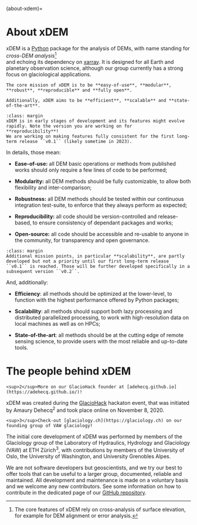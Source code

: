 (about-xdem)=

# About xDEM


xDEM is a [Python](https://www.python.org/) package for the analysis of DEMs, with name standing for _cross-DEM analysis_[^sn1]  
and echoing its dependency on [xarray](https://docs.xarray.dev/en/stable/). It is designed for all Earth and planetary 
observation science, although our group currently has a strong focus on glaciological applications.

[^sn1]: The core features of xDEM rely on cross-analysis of surface elevation, for example for DEM alignment or error analysis.


```{epigraph}
The core mission of xDEM is to be **easy-of-use**, **modular**, **robust**, **reproducible** and **fully open**.

Additionally, xDEM aims to be **efficient**, **scalable** and **state-of-the-art**.
```

```{important}
:class: margin
xDEM is in early stages of development and its features might evolve rapidly. Note the version you are working on for 
**reproducibility**!
We are working on making features fully consistent for the first long-term release ``v0.1`` (likely sometime in 2023).
```

In details, those mean:

- **Ease-of-use:** all DEM basic operations or methods from published works should only require a few lines of code to be performed;

- **Modularity:** all DEM methods should be fully customizable, to allow both flexibility and inter-comparison;

- **Robustness:** all DEM methods should be tested within our continuous integration test-suite, to enforce that they always perform as expected;

- **Reproducibility:** all code should be version-controlled and release-based, to ensure consistency of dependant packages and works;

- **Open-source:** all code should be accessible and re-usable to anyone in the community, for transparency and open governance.

```{note}
:class: margin
Additional mission points, in particular **scalability**, are partly developed but not a priority until our first long-term release ``v0.1`` is reached. Those will be further developed specifically in a subsequent version ``v0.2``.
```

And, additionally:

- **Efficiency**: all methods should be optimized at the lower-level, to function with the highest performance offered by Python packages;

- **Scalability**: all methods should support both lazy processing and distributed parallelized processing, to work with high-resolution data on local machines as well as on HPCs;

- **State-of-the-art**: all methods should be at the cutting edge of remote sensing science, to provide users with the most reliable and up-to-date tools.


# The people behind xDEM

```{margin}
<sup>2</sup>More on our GlacioHack founder at [adehecq.github.io](https://adehecq.github.io/)!
```

xDEM was created during the [GlacioHack](https://github.com/GlacioHack) hackaton event, that was initiated by
Amaury Dehecq<sup>2</sup> and took place online on November 8, 2020.

```{margin}
<sup>3</sup>Check-out [glaciology.ch](https://glaciology.ch) on our founding group of VAW glaciology!
```

The initial core development of xDEM was performed by members of the Glaciology group of the Laboratory of Hydraulics, Hydrology and
Glaciology (VAW) at ETH Zürich<sup>3</sup>, with contributions by members of the University of Oslo, the University of Washington, and University
Grenobles Alpes.

We are not software developers but geoscientists, and we try our best to offer tools that can be useful to a larger group,
documented, reliable and maintained. All development and maintenance is made on a voluntary basis and we welcome
any new contributors. See some information on how to contribute in the dedicated page of our
[GitHub repository](https://github.com/GlacioHack/xdem/blob/main/CONTRIBUTING.md).


